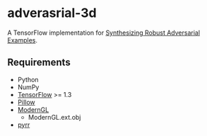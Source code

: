 # adverasrial-3d

A TensorFlow implementation for [Synthesizing Robust Adversarial Examples](https://arxiv.org/abs/1707.07397).

## Requirements

* Python
* NumPy
* [TensorFlow](https://www.tensorflow.org/) >= 1.3
* [Pillow](http://pillow.readthedocs.io)
* [ModernGL](https://moderngl.readthedocs.io)
	- ModernGL.ext.obj
* [pyrr](https://pyrr.readthedocs.org)
